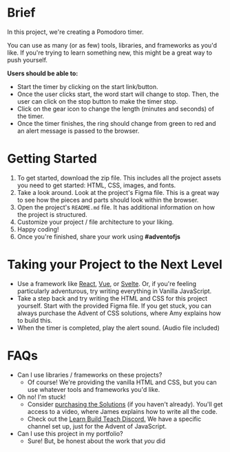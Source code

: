 # Brief

In this project, we're creating a Pomodoro timer.

You can use as many (or as few) tools, libraries, and frameworks as you'd like. If you're trying to learn something new,
this might be a great way to push yourself.

**Users should be able to:**

- Start the timer by clicking on the start link/button.
- Once the user clicks start, the word start will change to stop. Then, the user can click on the stop button to make
  the timer stop.
- Click on the gear icon to change the length (minutes and seconds) of the timer.
- Once the timer finishes, the ring should change from green to red and an alert message is passed to the browser.

# Getting Started

1. To get started, download the zip file. This includes all the project assets you need to get started: HTML, CSS,
   images, and fonts.
2. Take a look around. Look at the project's Figma file. This is a great way to see how the pieces and parts should look
   within the browser.
3. Open the project's `README.md` file. It has additional information on how the project is structured.
4. Customize your project / file architecture to your liking.
5. Happy coding!
6. Once you're finished, share your work using **#adventofjs**

# Taking your Project to the Next Level

- Use a framework like [React](https://reactjs.org/), [Vue](https://vuejs.org/), or [Svelte](https://svelte.dev/). Or,
  if you're feeling particularly adventurous, try writing everything in Vanilla JavaScript.
- Take a step back and try writing the HTML and CSS for this project yourself. Start with the provided Figma file. If
  you get stuck, you can always purchase the Advent of CSS solutions, where Amy explains how to build this.
- When the timer is completed, play the alert sound. (Audio file included)

# FAQs

- Can I use libraries / frameworks on these projects?
    - Of course! We're providing the vanilla HTML and CSS, but you can use whatever tools and frameworks you'd like.
- Oh no! I'm stuck!
    - Consider [purchasing the Solutions](http://adventofjs.com) (if you haven't already). You'll get access to a video,
      where James explains how to write all the code.
    - Check out the [Learn Build Teach Discord.](http://learnbuidteach.com) We have a specific channel set up, just for
      the Advent of JavaScript.
- Can I use this project in my portfolio?
    - Sure! But, be honest about the work that *you* did
